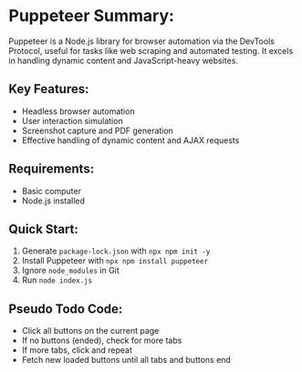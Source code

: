 # Puppeteer Summary:

Puppeteer is a Node.js library for browser automation via the DevTools Protocol, useful for tasks like web scraping and automated testing. It excels in handling dynamic content and JavaScript-heavy websites.

## Key Features:
- Headless browser automation
- User interaction simulation
- Screenshot capture and PDF generation
- Effective handling of dynamic content and AJAX requests

## Requirements:
- Basic computer
- Node.js installed

## Quick Start:
1. Generate `package-lock.json` with `npx npm init -y`
2. Install Puppeteer with `npx npm install puppeteer`
3. Ignore `node_modules` in Git
4. Run `node index.js`

## Pseudo Todo Code:
- Click all buttons on the current page
- If no buttons (ended), check for more tabs
- If more tabs, click and repeat
- Fetch new loaded buttons until all tabs and buttons end
